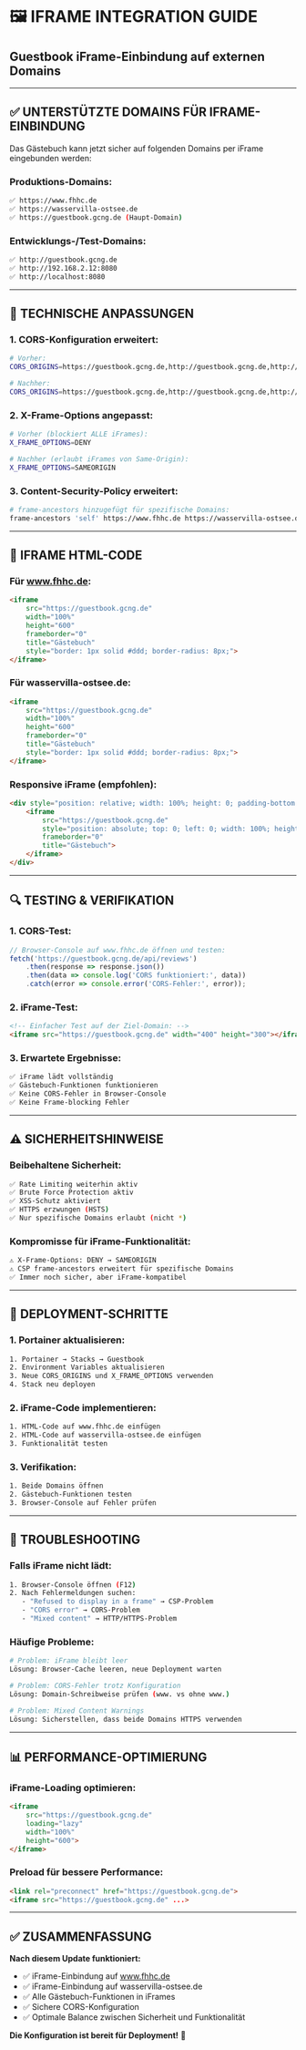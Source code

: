 # 🖼️ IFRAME INTEGRATION GUIDE
## Guestbook iFrame-Einbindung auf externen Domains

---

## ✅ **UNTERSTÜTZTE DOMAINS FÜR IFRAME-EINBINDUNG**

Das Gästebuch kann jetzt sicher auf folgenden Domains per iFrame eingebunden werden:

### **Produktions-Domains:**
```bash
✅ https://www.fhhc.de
✅ https://wasservilla-ostsee.de
✅ https://guestbook.gcng.de (Haupt-Domain)
```

### **Entwicklungs-/Test-Domains:**
```bash
✅ http://guestbook.gcng.de
✅ http://192.168.2.12:8080
✅ http://localhost:8080
```

---

## 🔧 **TECHNISCHE ANPASSUNGEN**

### **1. CORS-Konfiguration erweitert:**
```bash
# Vorher:
CORS_ORIGINS=https://guestbook.gcng.de,http://guestbook.gcng.de,http://192.168.2.12:8080,http://localhost:8080

# Nachher:
CORS_ORIGINS=https://guestbook.gcng.de,http://guestbook.gcng.de,http://192.168.2.12:8080,http://localhost:8080,https://www.fhhc.de,https://wasservilla-ostsee.de
```

### **2. X-Frame-Options angepasst:**
```bash
# Vorher (blockiert ALLE iFrames):
X_FRAME_OPTIONS=DENY

# Nachher (erlaubt iFrames von Same-Origin):
X_FRAME_OPTIONS=SAMEORIGIN
```

### **3. Content-Security-Policy erweitert:**
```bash
# frame-ancestors hinzugefügt für spezifische Domains:
frame-ancestors 'self' https://www.fhhc.de https://wasservilla-ostsee.de
```

---

## 📝 **IFRAME HTML-CODE**

### **Für www.fhhc.de:**
```html
<iframe 
    src="https://guestbook.gcng.de" 
    width="100%" 
    height="600" 
    frameborder="0"
    title="Gästebuch"
    style="border: 1px solid #ddd; border-radius: 8px;">
</iframe>
```

### **Für wasservilla-ostsee.de:**
```html
<iframe 
    src="https://guestbook.gcng.de" 
    width="100%" 
    height="600" 
    frameborder="0"
    title="Gästebuch"
    style="border: 1px solid #ddd; border-radius: 8px;">
</iframe>
```

### **Responsive iFrame (empfohlen):**
```html
<div style="position: relative; width: 100%; height: 0; padding-bottom: 75%;">
    <iframe 
        src="https://guestbook.gcng.de" 
        style="position: absolute; top: 0; left: 0; width: 100%; height: 100%; border: 1px solid #ddd; border-radius: 8px;"
        frameborder="0"
        title="Gästebuch">
    </iframe>
</div>
```

---

## 🔍 **TESTING & VERIFIKATION**

### **1. CORS-Test:**
```javascript
// Browser-Console auf www.fhhc.de öffnen und testen:
fetch('https://guestbook.gcng.de/api/reviews')
    .then(response => response.json())
    .then(data => console.log('CORS funktioniert:', data))
    .catch(error => console.error('CORS-Fehler:', error));
```

### **2. iFrame-Test:**
```html
<!-- Einfacher Test auf der Ziel-Domain: -->
<iframe src="https://guestbook.gcng.de" width="400" height="300"></iframe>
```

### **3. Erwartete Ergebnisse:**
```bash
✅ iFrame lädt vollständig
✅ Gästebuch-Funktionen funktionieren
✅ Keine CORS-Fehler in Browser-Console
✅ Keine Frame-blocking Fehler
```

---

## ⚠️ **SICHERHEITSHINWEISE**

### **Beibehaltene Sicherheit:**
```bash
✅ Rate Limiting weiterhin aktiv
✅ Brute Force Protection aktiv
✅ XSS-Schutz aktiviert
✅ HTTPS erzwungen (HSTS)
✅ Nur spezifische Domains erlaubt (nicht *)
```

### **Kompromisse für iFrame-Funktionalität:**
```bash
⚠️ X-Frame-Options: DENY → SAMEORIGIN
⚠️ CSP frame-ancestors erweitert für spezifische Domains
✅ Immer noch sicher, aber iFrame-kompatibel
```

---

## 🚀 **DEPLOYMENT-SCHRITTE**

### **1. Portainer aktualisieren:**
```bash
1. Portainer → Stacks → Guestbook
2. Environment Variables aktualisieren
3. Neue CORS_ORIGINS und X_FRAME_OPTIONS verwenden
4. Stack neu deployen
```

### **2. iFrame-Code implementieren:**
```bash
1. HTML-Code auf www.fhhc.de einfügen
2. HTML-Code auf wasservilla-ostsee.de einfügen
3. Funktionalität testen
```

### **3. Verifikation:**
```bash
1. Beide Domains öffnen
2. Gästebuch-Funktionen testen
3. Browser-Console auf Fehler prüfen
```

---

## 🔧 **TROUBLESHOOTING**

### **Falls iFrame nicht lädt:**
```bash
1. Browser-Console öffnen (F12)
2. Nach Fehlermeldungen suchen:
   - "Refused to display in a frame" → CSP-Problem
   - "CORS error" → CORS-Problem
   - "Mixed content" → HTTP/HTTPS-Problem
```

### **Häufige Probleme:**
```bash
# Problem: iFrame bleibt leer
Lösung: Browser-Cache leeren, neue Deployment warten

# Problem: CORS-Fehler trotz Konfiguration  
Lösung: Domain-Schreibweise prüfen (www. vs ohne www.)

# Problem: Mixed Content Warnings
Lösung: Sicherstellen, dass beide Domains HTTPS verwenden
```

---

## 📊 **PERFORMANCE-OPTIMIERUNG**

### **iFrame-Loading optimieren:**
```html
<iframe 
    src="https://guestbook.gcng.de" 
    loading="lazy"
    width="100%" 
    height="600">
</iframe>
```

### **Preload für bessere Performance:**
```html
<link rel="preconnect" href="https://guestbook.gcng.de">
<iframe src="https://guestbook.gcng.de" ...>
```

---

## ✅ **ZUSAMMENFASSUNG**

**Nach diesem Update funktioniert:**
- ✅ iFrame-Einbindung auf www.fhhc.de
- ✅ iFrame-Einbindung auf wasservilla-ostsee.de  
- ✅ Alle Gästebuch-Funktionen in iFrames
- ✅ Sichere CORS-Konfiguration
- ✅ Optimale Balance zwischen Sicherheit und Funktionalität

**Die Konfiguration ist bereit für Deployment!** 🎉
